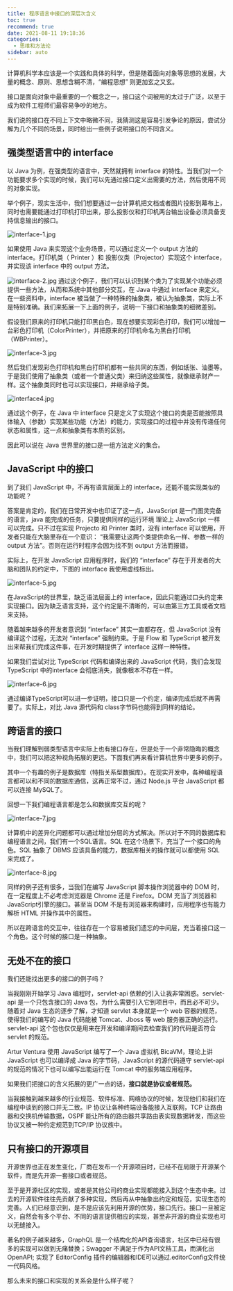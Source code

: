 ```yaml
---
title: 程序语言中接口的深层次含义
toc: true
recommend: true
date: 2021-08-11 19:18:36
categories:
  - 思维和方法论
sidebar: auto
---
```


计算机科学本应该是一个实践和具体的科学，但是随着面向对象等思想的发展，大量的概念、原则、思想含糊不清，“编程思想” 则更加玄之又玄。

接口是面向对象中最重要的一个概念之一，接口这个词被用的太过于广泛，以至于成为软件工程师们最容易争吵的地方。

我们说的接口在不同上下文中略微不同，我猜测这是容易引发争论的原因，尝试分解为几个不同的场景，同时给出一些例子说明接口的不同含义。

## 强类型语言中的 interface

以 Java 为例，在强类型的语言中，天然就拥有 interface 的特性。当我们对一个功能要求多个实现的时候，我们可以先通过接口定义出需要的方法，然后使用不同的对象实现。

举个例子，现实生活中，我们想要通过一台计算机把文档或者图片投影到幕布上，同时也需要能通过打印机打印出来，那么投影仪和打印机两台输出设备必须具备支持信息输出的接口。

![interface-1.jpg](./how-to-understand-interface/3897248284.jpg)

如果使用 Java 来实现这个业务场景，可以通过定义一个 output 方法的 interface。打印机类（ Printer ）和 投影仪类（Projector）实现这个 interface，并实现该 interface 中的 output 方法。

![interface-2.jpg](./how-to-understand-interface/1455301577.jpg)
通过这个例子，我们可以认识到某个类为了实现某个功能必须提供一些方法，从而和系统中其他部分交互，在 Java 中通过 interface 来定义。在一些资料中，interface 被当做了一种特殊的抽象类，被认为抽象类，实际上不是特别准确。我们来拓展一下上面的例子，说明一下接口和抽象类的细微差别。

假设我们原来的打印机只能打印黑白色，现在想要实现彩色打印，我们可以增加一台彩色打印机（ColorPrinter），并把原来的打印机命名为黑白打印机（WBPrinter）。

![interface-3.jpg](./how-to-understand-interface/2672922179.jpg)

然后我们发现彩色打印机和黑白打印机都有一些共同的东西，例如纸张、油墨等。于是我们使用了抽象类（或者一个普通父类）来归纳这些属性，就像继承财产一样。这个抽象类同时也可以实现接口，并继承给子类。

![interface4.jpg](./how-to-understand-interface/1004911624.jpg)

通过这个例子，在 Java 中 interface 只是定义了实现这个接口的类是否能按照具体输入（参数）实现某些功能（方法）的能力，实现接口的过程中并没有传递任何状态和属性，这一点和抽象类有本质的区别。

因此可以说在 Java 世界里的接口是一组方法定义的集合。

## JavaScript 中的接口

到了我们 JavaScript 中，不再有语言层面上的 interface，还能不能实现类似的功能呢？

答案是肯定的，我们在日常开发中也印证了这一点，JavaScript 是一门图灵完备的语言，java 能完成的任务，只要提供同样的运行环境 理论上 JavaScript 一样可以完成。只不过在实现 Projecto 和 Printer 类时，没有 interface 可以使用，开发者只能在大脑里存在一个意识： “我需要让这两个类提供命名一样、参数一样的 output 方法”。否则在运行时程序会因为找不到 output 方法而报错。

实际上，在开发 JavaScript 应用程序时，我们的 “interface” 存在于开发者的大脑和团队的约定中，下图的 interface 我使用虚线标出。

![interface-5.jpg](./how-to-understand-interface/778236198.jpg)

在JavaScript的世界里，缺乏语法层面上的 interface，因此只能通过口头约定来实现接口。因为缺乏语言支持，这个约定是不清晰的，可以由第三方工具或者文档来支持。

随着越来越多的开发者意识到 “interface” 其实一直都存在，但 JavaScript 没有编译这个过程，无法对 “interface” 强制约束。于是 Flow 和 TypeScript 被开发出来帮我们完成这件事，在开发时期提供了 interface 这样一种特性。

如果我们尝试对比 TypeScript 代码和编译出来的 JavaScript 代码，我们会发现 TypeScript 中的interface 会彻底消失，就像根本不存在一样。

![interface-6.jpg](./how-to-understand-interface/2006504323.jpg)

通过编译TypeScript可以进一步证明，接口只是一个约定，编译完成后就不再需要了。实际上，对比 Java 源代码和 class字节码也能得到同样的结论。

## 跨语言的接口

当我们理解到弱类型语言中实际上也有接口存在，但是处于一个非常隐晦的概念中，我们可以把这种视角拓展的更远。下面我们再来看计算机世界中更多的例子。

其中一个有趣的例子是数据库（特指关系型数据库）。在现实开发中，各种编程语言都可以和不同的数据库通信，这再正常不过，通过 Node.js 平台 JavaScript 都可以连接 MySQL了。

回想一下我们编程语言都是怎么和数据库交互的呢？

![interface-7.jpg](./how-to-understand-interface/2229247324.jpg)

计算机中的差异化问题都可以通过增加分层的方式解决。所以对于不同的数据库和编程语言之间，我们有一个SQL语言。SQL 在这个场景下，充当了一个接口的角色。SQL 抽象了 DBMS 应该具备的能力，数据库相关的操作就可以都使用 SQL 来完成了。

![interface-8.jpg](./how-to-understand-interface/487503327.jpg)

同样的例子还有很多，当我们在编写 JavaScript 脚本操作浏览器中的 DOM 时，在一定程度上不必考虑浏览器是 Chrome 还是 Firefox。DOM 充当了浏览器和JavaScript引擎的接口。甚至当 DOM 不是有浏览器来构建时，应用程序也有能力解析 HTML 并操作其中的属性。

所以在跨语言的交互中，往往存在一个容易被我们遗忘的中间层，充当着接口这一个角色。这个时候的接口是一种抽象。

## 无处不在的接口

我们还能找出更多的接口的例子吗？

当我刚刚开始学习 Java 编程时，servlet-api 依赖的引入让我非常困惑。servlet-api 是一个只包含接口的 Java 包，为什么需要引入它到项目中，而且必不可少。随着对 Java 生态的逐步了解，才知道 servlet 本身就是一个 web 容器的规范，使得我们的编写的 Java 代码能被 Tomcat、Jboss 等 web 服务器正确的运行。servlet-api 这个包也仅仅是用来在开发和编译期间去检查我们的代码是否符合 servlet 的规范。

Artur Ventura 使用 JavaScript 编写了一个 Java 虚拟机 BicaVM，理论上讲 JavaScript 也可以编译成 Java 的字节码，JavaScript 的源代码遵守 servlet-api 的规范的情况下也可以编写出能运行在 Tomcat 中的服务端应用程序。

如果我们把接口的含义拓展的更广一点的话，**接口就是协议或者规范。**

当我接触到越来越多的行业规范、软件标准、网络协议的时候，发现他们和我们在编程中谈到的接口并无二致。IP 协议让各种终端设备能接入互联网，TCP 让路由器和交换机传输数据，OSPF 能让所有的路由器共享路由表实现数据转发，而这些协议又被一种约定规范到TCP/IP 协议族中。

## 只有接口的开源项目

开源世界也正在发生变化，厂商在发布一个开源项目时，已经不在局限于开源某个软件，而是先开源一套接口或者规范。

至于是开源社区的实现，或者是其他公司的商业实现都能接入到这个生态中来。过去的开源软件往往先贡献了多种实现，然后再从中抽象出约定和规范，实现生态的完善。人们已经意识到，是不是应该先利用开源的优势，接口先行。接口一旦被定义，自然会有多个平台、不同的语言提供相应的实现，甚至非开源的商业实现也可以无缝接入。

著名的例子越来越多，GraphQL 是一个结构化的API查询语言，社区中已经有很多的实现可以做到无痛替换；Swagger 不满足于作为API文档工具，而演化出OpenAPI; 实现了 EditorConfig 插件的编辑器和IDE可以通过.editorConfig文件统一代码风格。

那么未来的接口和实现的关系会是什么样子呢？
